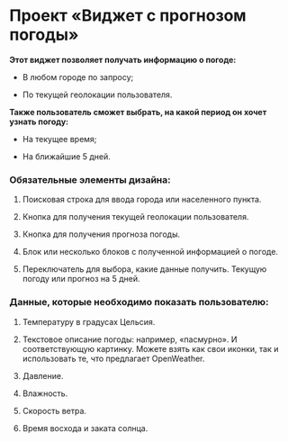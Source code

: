 # Проект «Виджет с прогнозом погоды»

**Этот виджет позволяет получать информацию о погоде:**

- В любом городе по запросу;

- По текущей геолокации пользователя.

**Также пользователь сможет выбрать, на какой период он хочет узнать погоду:**

- На текущее время;

- На ближайшие 5 дней.


### Обязательные элементы дизайна:

1. Поисковая строка для ввода города или населенного пункта.

2. Кнопка для получения текущей геолокации пользователя.

3. Кнопка для получения прогноза погоды.

4. Блок или несколько блоков с полученной информацией о погоде.

5. Переключатель для выбора, какие данные получить. Текущую погоду или прогноз на 5 дней.

### Данные, которые необходимо показать пользователю:

1. Температуру в градусах Цельсия.

2. Текстовое описание погоды: например, «пасмурно». И соответствующую картинку. Можете взять как свои иконки, так и использовать те, что предлагает OpenWeather.

3. Давление.

4. Влажность.

5. Скорость ветра.

6. Время восхода и заката солнца.